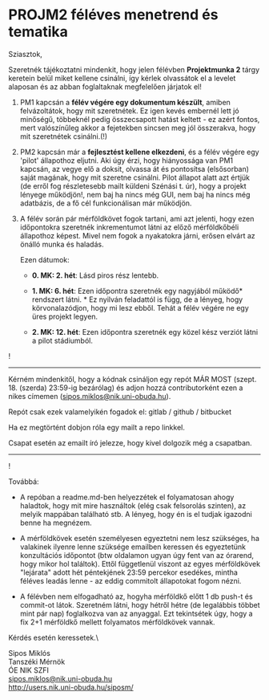 # PROJM2 féléves menetrend és tematika
Sziasztok,

Szeretnék tájékoztatni mindenkit, hogy jelen félévben **Projektmunka 2** tárgy keretein belül miket kellene csinálni, így kérlek olvassátok el a levelet alaposan és az abban foglaltaknak megfelelően járjatok el!
1. PM1 kapcsán a **félév végére egy dokumentum készült**, amiben felvázoltátok, hogy mit szeretnétek. Ez igen kevés embernél lett jó minőségű, többeknél pedig összecsapott hatást keltett - ez azért fontos, mert valószínűleg akkor a fejetekben sincsen meg jól összerakva, hogy mit szeretnétek csinálni.(!)

2. PM2 kapcsán már a **fejlesztést kellene elkezdeni**, és a félév végére egy 'pilot' állapothoz eljutni. Aki úgy érzi, hogy hiányossága van PM1 kapcsán, az vegye elő a doksit, olvassa át és pontosítsa (elsősorban) saját magának, hogy mit szeretne csinálni. Pilot állapot alatt azt értjük (de erről fog részletesebb mailt küldeni Szénási t. úr), hogy a projekt lényege működjön!, nem baj ha nincs még GUI, nem baj ha nincs még adatbázis, de a fő cél funkcionálisan már működjön.

3. A félév során pár mérföldkövet fogok tartani, ami azt jelenti, hogy ezen időpontokra szeretnék inkrementumot látni az előző mérföldkőbéli állapothoz képest. Mivel nem fogok a nyakatokra járni, erősen elvárt az önálló munka és haladás.

    Ezen dátumok:
    - **0. MK: 2. hét**:
    Lásd piros rész lentebb.

    - **1. MK: 6. hét**:
    Ezen időpontra szeretnék egy nagyjából működő* rendszert látni. \* Ez nyilván feladattól is függ, de a lényeg, hogy     körvonalazódjon, hogy mi lesz ebből. Tehát a félév végére ne egy üres projekt legyen.

    - **2. MK: 12. hét**:
    Ezen időpontra szeretnék egy közel kész verziót látni a pilot stádiumból.

!
- - -

Kérném mindenkitől, hogy a kódnak csináljon egy repót MÁR MOST (szept. 18. (szerda) 23:59-ig bezárólag)
és adjon hozzá contributorként ezen a nikes címemen (sipos.miklos@nik.uni-obuda.hu).

Repót csak ezek valamelyikén fogadok el: gitlab / github / bitbucket

Ha ez megtörtént dobjon róla egy mailt a repo linkkel.

Csapat esetén az emailt író jelezze, hogy kivel dolgozik még a csapatban.

- - -
!


Továbbá:
- A repóban a readme.md-ben helyezzétek el folyamatosan ahogy haladtok, hogy mit mire használtok (elég csak felsorolás szinten), az melyik mappában található stb. A lényeg, hogy én is el tudjak igazodni benne ha megnézem.

- A mérföldkövek esetén személyesen egyeztetni nem lesz szükséges, ha valakinek ilyenre lenne szüksége emailben keressen és egyeztetünk konzultációs időpontot (btw oldalamon ugyan úgy fent van az órarend, hogy mikor hol találtok). Ettől függetlenül viszont az egyes mérföldkövek "lejárata" adott hét péntekjének 23:59 percekor esedékes, mintha féléves leadás lenne - az eddig commitolt állapotokat fogom nézni.

- A félévben nem elfogadható az, hogyha mérföldkő előtt 1 db push-t és commit-ot látok. Szeretném látni, hogy hétről hétre (de legalábbis többet mint pár nap) foglalkozva van az anyaggal. Ezt tekintsétek úgy, hogy a fix 2+1 mérföldkő mellett folyamatos mérföldkövek vannak.

Kérdés esetén keressetek.\

Sipos Miklós\
Tanszéki Mérnök\
ÓE NIK SZFI\
sipos.miklos@nik.uni-obuda.hu\
http://users.nik.uni-obuda.hu/siposm/
